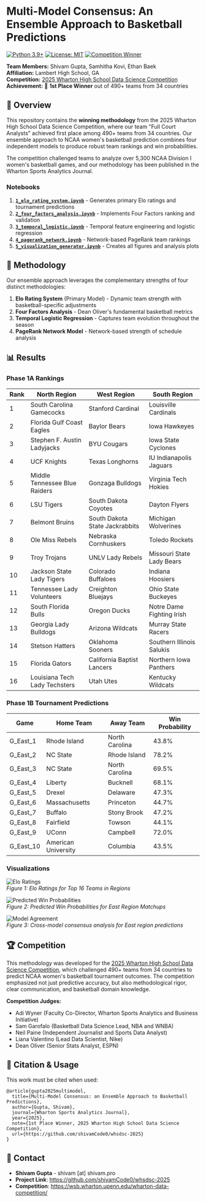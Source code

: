 # Multi-Model Consensus: An Ensemble Approach to Basketball Predictions

[![Python 3.9+](https://img.shields.io/badge/python-3.9+-blue.svg)](https://www.python.org/downloads/)
[![License: MIT](https://img.shields.io/badge/License-MIT-yellow.svg)](https://opensource.org/licenses/MIT)
[![Competition Winner](https://img.shields.io/badge/🏆_1st_Place-WHSDSC_2025-gold.svg)](https://wsb.wharton.upenn.edu/wharton-data-competition/)

**Team Members:** Shivam Gupta, Samhitha Kovi, Ethan Baek  
**Affiliation:** Lambert High School, GA  
**Competition:** [2025 Wharton High School Data Science Competition](https://wsb.wharton.upenn.edu/wharton-data-competition/)  
**Achievement:** 🥇 **1st Place Winner** out of 490+ teams from 34 countries

## 📖 Overview

This repository contains the **winning methodology** from the 2025 Wharton High School Data Science Competition, where our team "Full Court Analysts" achieved first place among 490+ teams from 34 countries. Our ensemble approach to NCAA women's basketball prediction combines four independent models to produce robust team rankings and win probabilities.

The competition challenged teams to analyze over 5,300 NCAA Division I women's basketball games, and our methodology has been published in the Wharton Sports Analytics Journal.

### Notebooks

1. **[`1_elo_rating_system.ipynb`](1_elo_rating_system.ipynb)** - Generates primary Elo ratings and tournament predictions
2. **[`2_four_factors_analysis.ipynb`](2_four_factors_analysis.ipynb)** - Implements Four Factors ranking and validation
3. **[`3_temporal_logistic.ipynb`](3_temporal_logistic.ipynb)** - Temporal feature engineering and logistic regression
4. **[`4_pagerank_network.ipynb`](4_pagerank_network.ipynb)** - Network-based PageRank team rankings
5. **[`5_visualization_generator.ipynb`](5_visualization_generator.ipynb)** - Creates all figures and analysis plots

## 🏀 Methodology

Our ensemble approach leverages the complementary strengths of four distinct methodologies:

1. **Elo Rating System** (Primary Model) - Dynamic team strength with basketball-specific adjustments
2. **Four Factors Analysis** - Dean Oliver's fundamental basketball metrics
3. **Temporal Logistic Regression** - Captures team evolution throughout the season
4. **PageRank Network Model** - Network-based strength of schedule analysis

## 📊 Results

### Phase 1A Rankings

| Rank | North Region                  | West Region                    | South Region              |
| ---- | ----------------------------- | ------------------------------ | ------------------------- |
| 1    | South Carolina Gamecocks      | Stanford Cardinal              | Louisville Cardinals      |
| 2    | Florida Gulf Coast Eagles     | Baylor Bears                   | Iowa Hawkeyes             |
| 3    | Stephen F. Austin Ladyjacks   | BYU Cougars                    | Iowa State Cyclones       |
| 4    | UCF Knights                   | Texas Longhorns                | IU Indianapolis Jaguars   |
| 5    | Middle Tennessee Blue Raiders | Gonzaga Bulldogs               | Virginia Tech Hokies      |
| 6    | LSU Tigers                    | South Dakota Coyotes           | Dayton Flyers             |
| 7    | Belmont Bruins                | South Dakota State Jackrabbits | Michigan Wolverines       |
| 8    | Ole Miss Rebels               | Nebraska Cornhuskers           | Toledo Rockets            |
| 9    | Troy Trojans                  | UNLV Lady Rebels               | Missouri State Lady Bears |
| 10   | Jackson State Lady Tigers     | Colorado Buffaloes             | Indiana Hoosiers          |
| 11   | Tennessee Lady Volunteers     | Creighton Bluejays             | Ohio State Buckeyes       |
| 12   | South Florida Bulls           | Oregon Ducks                   | Notre Dame Fighting Irish |
| 13   | Georgia Lady Bulldogs         | Arizona Wildcats               | Murray State Racers       |
| 14   | Stetson Hatters               | Oklahoma Sooners               | Southern Illinois Salukis |
| 15   | Florida Gators                | California Baptist Lancers     | Northern Iowa Panthers    |
| 16   | Louisiana Tech Lady Techsters | Utah Utes                      | Kentucky Wildcats         |

### Phase 1B Tournament Predictions

| Game      | Home Team           | Away Team      | Win Probability |
| --------- | ------------------- | -------------- | --------------- |
| G_East_1  | Rhode Island        | North Carolina | 43.8%           |
| G_East_2  | NC State            | Rhode Island   | 78.2%           |
| G_East_3  | NC State            | North Carolina | 69.5%           |
| G_East_4  | Liberty             | Bucknell       | 68.1%           |
| G_East_5  | Drexel              | Delaware       | 47.3%           |
| G_East_6  | Massachusetts       | Princeton      | 44.7%           |
| G_East_7  | Buffalo             | Stony Brook    | 47.2%           |
| G_East_8  | Fairfield           | Towson         | 44.1%           |
| G_East_9  | UConn               | Campbell       | 72.0%           |
| G_East_10 | American University | Columbia       | 43.5%           |

### Visualizations

![Elo Ratings](images/elo_ratings.png)  
_Figure 1: Elo Ratings for Top 16 Teams in Regions_

![Predicted Win Probabilities](images/1b.png)  
_Figure 2: Predicted Win Probabilities for East Region Matchups_

![Model Agreement](images/model_agreement_heatmap.png)  
_Figure 3: Cross-model consensus analysis for East region predictions_

## 🏆 Competition

This methodology was developed for the [2025 Wharton High School Data Science Competition](https://wsb.wharton.upenn.edu/wharton-data-competition/), which challenged 490+ teams from 34 countries to predict NCAA women's basketball tournament outcomes. The competition emphasized not just predictive accuracy, but also methodological rigor, clear communication, and basketball domain knowledge.

**Competition Judges:**

- Adi Wyner (Faculty Co-Director, Wharton Sports Analytics and Business Initiative)
- Sam Garofalo (Basketball Data Science Lead, NBA and WNBA)
- Neil Paine (Independent Journalist and Sports Data Analyst)
- Liana Valentino (Lead Data Scientist, Nike)
- Dean Oliver (Senior Stats Analyst, ESPN)

## 📝 Citation & Usage

This work must be cited when used:

```
@article{gupta2025multimodel,
  title={Multi-Model Consensus: an Ensemble Approach to Basketball Predictions},
  author={Gupta, Shivam},
  journal={Wharton Sports Analytics Journal},
  year={2025},
  note={1st Place Winner, 2025 Wharton High School Data Science Competition},
  url={https://github.com/shivamCode0/whsdsc-2025}
}
```

## 📧 Contact

- **Shivam Gupta** - shivam [at] shivam.pro
- **Project Link**: https://github.com/shivamCode0/whsdsc-2025
- **Competition**: https://wsb.wharton.upenn.edu/wharton-data-competition/
